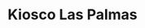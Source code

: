 ---
title: "Kiosco Las Palmas"
url: /ciudad-autonoma-de-buenos-aires/kiosco-las-palmas/
shop: quiosco
---